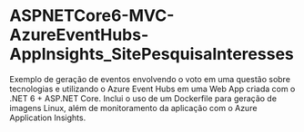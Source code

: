 # ASPNETCore6-MVC-AzureEventHubs-AppInsights_SitePesquisaInteresses
Exemplo de geração de eventos envolvendo o voto em uma questão sobre tecnologias e utilizando o Azure Event Hubs em uma Web App criada com o .NET 6 + ASP.NET Core. Inclui o uso de um Dockerfile para geração de imagens Linux, além de monitoramento da aplicação com o Azure Application Insights.

